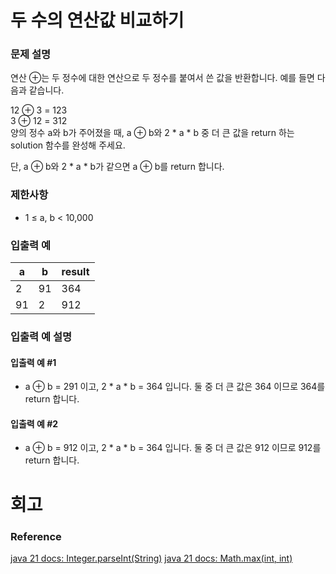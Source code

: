 # 두 수의 연산값 비교하기
### 문제 설명
연산 ⊕는 두 정수에 대한 연산으로 두 정수를 붙여서 쓴 값을 반환합니다. 예를 들면 다음과 같습니다.

12 ⊕ 3 = 123  
3 ⊕ 12 = 312  
양의 정수 a와 b가 주어졌을 때, a ⊕ b와 2 * a * b 중 더 큰 값을 return 하는 solution 함수를 완성해 주세요.  

단, a ⊕ b와 2 * a * b가 같으면 a ⊕ b를 return 합니다.
### 제한사항
- 1 ≤ a, b < 10,000
### 입출력 예

| a  | b  | result |
|----|----|--------|
| 2  | 91 | 364    |
| 91 | 2  | 912    |

### 입출력 예 설명
#### 입출력 예 #1
- a ⊕ b = 291 이고, 2 * a * b = 364 입니다. 둘 중 더 큰 값은 364 이므로 364를 return 합니다.
#### 입출력 예 #2
- a ⊕ b = 912 이고, 2 * a * b = 364 입니다. 둘 중 더 큰 값은 912 이므로 912를 return 합니다.
# 회고
### Reference
[java 21 docs: Integer.parseInt(String)](https://docs.oracle.com/en/java/javase/21/docs/api/java.base/java/lang/Integer.html#parseInt(java.lang.String))  
[java 21 docs: Math.max(int, int)](https://docs.oracle.com/en/java/javase/21/docs/api/java.base/java/lang/Math.html#max(int,int))